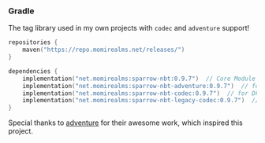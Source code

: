 ### Gradle

The tag library used in my own projects with `codec` and `adventure` support!


```kotlin
repositories {
    maven("https://repo.momirealms.net/releases/")
}
```
```kotlin
dependencies {
    implementation("net.momirealms:sparrow-nbt:0.9.7")  // Core Module
    implementation("net.momirealms:sparrow-nbt-adventure:0.9.7")  // for adventure component support
    implementation("net.momirealms:sparrow-nbt-codec:0.9.7")  // for DFU 8.0+
    implementation("net.momirealms:sparrow-nbt-legacy-codec:0.9.7")  // for DFU 6.0+
}
```
Special thanks to [adventure](https://github.com/KyoriPowered/adventure) for their awesome work, which inspired this project.